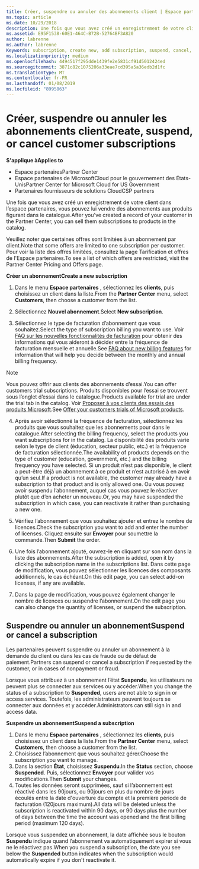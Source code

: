 ```yaml
---
title: Créer, suspendre ou annuler des abonnements client | Espace partenaires
ms.topic: article
ms.date: 10/29/2018
description: Une fois que vous avez créé un enregistrement de votre client dans l’Espace partenaires, vous pouvez lui vendre des abonnements aux produits figurant dans le catalogue.
ms.assetid: E95F1538-60E1-464C-B72B-52764BF3A820
author: labrenne
ms.author: labrenne
Keywords: subscription, create new, add subscription, suspend, cancel,
ms.localizationpriority: medium
ms.openlocfilehash: 4494517f295dde1439fe2e5831cf91d5012424ed
ms.sourcegitcommit: 3871c82c1075206a33eae7cd395a5a36edb2d1fc
ms.translationtype: MT
ms.contentlocale: fr-FR
ms.lasthandoff: 01/08/2019
ms.locfileid: "8995863"
---
```

# <a name="create-suspend-or-cancel-customer-subscriptions"></a><span data-ttu-id="a519d-103">Créer, suspendre ou annuler les abonnements client</span><span class="sxs-lookup"><span data-stu-id="a519d-103">Create, suspend, or cancel customer subscriptions</span></span>

**<span data-ttu-id="a519d-104">S'applique à</span><span class="sxs-lookup"><span data-stu-id="a519d-104">Applies to</span></span>**

-  <span data-ttu-id="a519d-105">Espace partenaires</span><span class="sxs-lookup"><span data-stu-id="a519d-105">Partner Center</span></span>
-  <span data-ttu-id="a519d-106">Espace partenaires de MicrosoftCloud pour le gouvernement des États-Unis</span><span class="sxs-lookup"><span data-stu-id="a519d-106">Partner Center for Microsoft Cloud for US Government</span></span>
-  <span data-ttu-id="a519d-107">Partenaires fournisseurs de solutions Cloud</span><span class="sxs-lookup"><span data-stu-id="a519d-107">CSP partners</span></span>

<span data-ttu-id="a519d-108">Une fois que vous avez créé un enregistrement de votre client dans l’espace partenaires, vous pouvez lui vendre des abonnements aux produits figurant dans le catalogue.</span><span class="sxs-lookup"><span data-stu-id="a519d-108">After you've created a record of your customer in the Partner Center, you can sell them subscriptions to products in the catalog.</span></span>

<span data-ttu-id="a519d-109">Veuillez noter que certaines offres sont limitées à un abonnement par client.</span><span class="sxs-lookup"><span data-stu-id="a519d-109">Note that some offers are limited to one subscription per customer.</span></span> <span data-ttu-id="a519d-110">Pour voir la liste des offres limitées, consultez la page Tarification et offres de l'Espace partenaires.</span><span class="sxs-lookup"><span data-stu-id="a519d-110">To see a list of which offers are restricted, visit the Partner Center Pricing and Offers page.</span></span> 


**<span data-ttu-id="a519d-111">Créer un abonnement</span><span class="sxs-lookup"><span data-stu-id="a519d-111">Create a new subscription</span></span>**

1. <span data-ttu-id="a519d-112">Dans le menu **Espace partenaires** , sélectionnez les **clients**, puis choisissez un client dans la liste.</span><span class="sxs-lookup"><span data-stu-id="a519d-112">From the **Partner Center** menu, select **Customers**, then choose a customer from the list.</span></span>

2. <span data-ttu-id="a519d-113">Sélectionnez **Nouvel abonnement**.</span><span class="sxs-lookup"><span data-stu-id="a519d-113">Select **New subscription**.</span></span>

3. <span data-ttu-id="a519d-114">Sélectionnez le type de facturation d’abonnement que vous souhaitez.</span><span class="sxs-lookup"><span data-stu-id="a519d-114">Select the type of subscription billing you want to use.</span></span>  <span data-ttu-id="a519d-115">Voir [FAQ sur les nouvelles fonctionnalités de facturation](faq-about-new-billing-features.md) pour obtenir des informations qui vous aideront à décider entre la fréquence de facturation mensuelle et annuelle.</span><span class="sxs-lookup"><span data-stu-id="a519d-115">See [FAQ about new billing features](faq-about-new-billing-features.md) for information that will help you decide between the monthly and annual billing frequency.</span></span>
 
>[!Note]
><span data-ttu-id="a519d-116">Vous pouvez offrir aux clients des abonnements d’essai.</span><span class="sxs-lookup"><span data-stu-id="a519d-116">You can offer customers trial subscriptions.</span></span> <span data-ttu-id="a519d-117">Produits disponibles pour l’essai se trouvent sous l’onglet d’essai dans le catalogue.</span><span class="sxs-lookup"><span data-stu-id="a519d-117">Products available for trial are under the trial tab in the catalog.</span></span> <span data-ttu-id="a519d-118">Voir [Proposer à vos clients des essais des produits Microsoft](offer-your-customers-trials-of-microsoft-products.md).</span><span class="sxs-lookup"><span data-stu-id="a519d-118">See [Offer your customers trials of Microsoft products](offer-your-customers-trials-of-microsoft-products.md).</span></span>

 
4. <span data-ttu-id="a519d-119">Après avoir sélectionné la fréquence de facturation, sélectionnez les produits que vous souhaitez que les abonnements pour dans le catalogue.</span><span class="sxs-lookup"><span data-stu-id="a519d-119">After selecting the billing frequency, select the products you want subscriptions for in the catalog.</span></span> <span data-ttu-id="a519d-120">La disponibilité des produits varie selon le type de client (éducation, secteur public, etc.) et la fréquence de facturation sélectionnée.</span><span class="sxs-lookup"><span data-stu-id="a519d-120">The availability of products depends on the type of customer (education, government, etc.) and the billing frequency you have selected.</span></span> <span data-ttu-id="a519d-121">Si un produit n’est pas disponible, le client a peut-être déjà un abonnement à ce produit et n’est autorisé à en avoir qu’un seul.</span><span class="sxs-lookup"><span data-stu-id="a519d-121">If a product is not available, the customer may already have a subscription to that product and is only allowed one.</span></span> <span data-ttu-id="a519d-122">Ou vous pouvez avoir suspendu l’abonnement, auquel cas vous pouvez le réactiver plutôt que d’en acheter un nouveau.</span><span class="sxs-lookup"><span data-stu-id="a519d-122">Or, you may have suspended the subscription in which case, you can reactivate it rather than purchasing a new one.</span></span>

5. <span data-ttu-id="a519d-123">Vérifiez l’abonnement que vous souhaitez ajouter et entrez le nombre de licences.</span><span class="sxs-lookup"><span data-stu-id="a519d-123">Check the subscription you want to add and enter the number of licenses.</span></span> <span data-ttu-id="a519d-124">Cliquez ensuite sur **Envoyer** pour soumettre la commande.</span><span class="sxs-lookup"><span data-stu-id="a519d-124">Then **Submit** the order.</span></span>

6. <span data-ttu-id="a519d-125">Une fois l’abonnement ajouté, ouvrez-le en cliquant sur son nom dans la liste des abonnements.</span><span class="sxs-lookup"><span data-stu-id="a519d-125">After the subscription is added, open it by clicking the subscription name in the subscriptions list.</span></span> <span data-ttu-id="a519d-126">Dans cette page de modification, vous pouvez sélectionner les licences des composants additionnels, le cas échéant.</span><span class="sxs-lookup"><span data-stu-id="a519d-126">On this edit page, you can select add-on licenses, if any are available.</span></span>

7. <span data-ttu-id="a519d-127">Dans la page de modification, vous pouvez également changer le nombre de licences ou suspendre l’abonnement.</span><span class="sxs-lookup"><span data-stu-id="a519d-127">On the edit page you can also change the quantity of licenses, or suspend the subscription.</span></span>

## <a name="suspend-or-cancel-a-subscription"></a><span data-ttu-id="a519d-128">Suspendre ou annuler un abonnement</span><span class="sxs-lookup"><span data-stu-id="a519d-128">Suspend or cancel a subscription</span></span>

<span data-ttu-id="a519d-129">Les partenaires peuvent suspendre ou annuler un abonnement à la demande du client ou dans les cas de fraude ou de défaut de paiement.</span><span class="sxs-lookup"><span data-stu-id="a519d-129">Partners can suspend or cancel a subscription if requested by the customer, or in cases of nonpayment or fraud.</span></span>

<span data-ttu-id="a519d-130">Lorsque vous attribuez à un abonnement l’état **Suspendu**, les utilisateurs ne peuvent plus se connecter aux services ou y accéder.</span><span class="sxs-lookup"><span data-stu-id="a519d-130">When you change the status of a subscription to **Suspended**, users are not able to sign in or access services.</span></span> <span data-ttu-id="a519d-131">Toutefois, les administrateurs peuvent toujours se connecter aux données et y accéder.</span><span class="sxs-lookup"><span data-stu-id="a519d-131">Administrators can still sign in and access data.</span></span>

**<span data-ttu-id="a519d-132">Suspendre un abonnement</span><span class="sxs-lookup"><span data-stu-id="a519d-132">Suspend a subscription</span></span>**

1.  <span data-ttu-id="a519d-133">Dans le menu **Espace partenaires** , sélectionnez les **clients**, puis choisissez un client dans la liste.</span><span class="sxs-lookup"><span data-stu-id="a519d-133">From the **Partner Center** menu, select **Customers**, then choose a customer from the list.</span></span>
2.  <span data-ttu-id="a519d-134">Choisissez l’abonnement que vous souhaitez gérer.</span><span class="sxs-lookup"><span data-stu-id="a519d-134">Choose the subscription you want to manage.</span></span>
3.  <span data-ttu-id="a519d-135">Dans la section **État**, choisissez **Suspendu**.</span><span class="sxs-lookup"><span data-stu-id="a519d-135">In the **Status** section, choose **Suspended**.</span></span> <span data-ttu-id="a519d-136">Puis, sélectionnez **Envoyer** pour valider vos modifications.</span><span class="sxs-lookup"><span data-stu-id="a519d-136">Then **Submit** your changes.</span></span>
4.  <span data-ttu-id="a519d-137">Toutes les données seront supprimées, sauf si l’abonnement est réactivé dans les 90jours, ou 90jours en plus du nombre de jours écoulés entre la date d'ouverture du compte et la première période de facturation (120jours maximum).</span><span class="sxs-lookup"><span data-stu-id="a519d-137">All data will be deleted unless the subscription is reactivated within 90 days, or 90 days plus the number of days between the time the account was opened and the first billing period (maximum 120 days).</span></span>

<span data-ttu-id="a519d-138">Lorsque vous suspendez un abonnement, la date affichée sous le bouton **Suspendu** indique quand l’abonnement va automatiquement expirer si vous ne le réactivez pas.</span><span class="sxs-lookup"><span data-stu-id="a519d-138">When you suspend a subscription, the date you see below the **Suspended** button indicates when the subscription would automatically expire if you don't reactivate it.</span></span> 




 



